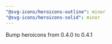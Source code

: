 ```yaml
---
"@svg-icons/heroicons-outline": minor
"@svg-icons/heroicons-solid": minor
---
```


Bump heroicons from 0.4.0 to 0.4.1

